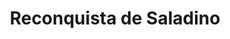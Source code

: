 ﻿---
title: "Reconquista de Saladino"
permalink: periodes_380.html
layout: periode
dataInici: 1182-09-29
dataFi: 1187-10-02
sidebar: periodes
pares:
  - 339:
    title: "Cruzadas en Tierra Santa"
    dataInici: "(1096)"
    dataFi: "(1291)"

fills:
  - 226:
    title: "Batalla de los Cuernos de Hattin"
    dataInici: "(1987-07-04)"

jocsPrincipals:
  - title: "Saladin: The Fall of the Crusader States"
    bggId: 38943

jocsEscenaris:
jocsEpoca:
  - title: "Les Croisades"
    bggId: 9871
    escenari: "La reconquête de Saladin"

jocsEpocaEscenaris:
---
